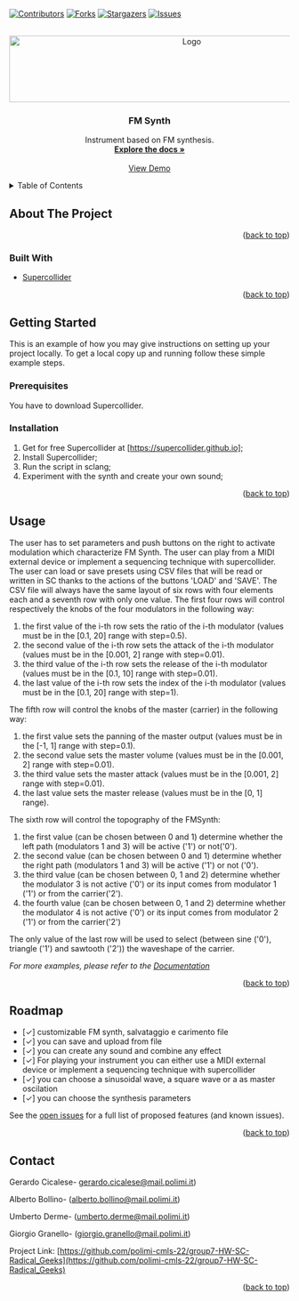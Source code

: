<div id="top"></div>
<!--
*** Thanks for checking out the Best-README-Template. If you have a suggestion
*** that would make this better, please fork the repo and create a pull request
*** or simply open an issue with the tag "enhancement".
*** Don't forget to give the project a star!
*** Thanks again! Now go create something AMAZING! :D
-->



<!-- PROJECT SHIELDS -->
<!--
*** I'm using markdown "reference style" links for readability.
*** Reference links are enclosed in brackets [ ] instead of parentheses ( ).
*** See the bottom of this document for the declaration of the reference variables
*** for contributors-url, forks-url, etc. This is an optional, concise syntax you may use.
*** https://www.markdownguide.org/basic-syntax/#reference-style-links
-->
[![Contributors][contributors-shield]][contributors-url]
[![Forks][forks-shield]][forks-url]
[![Stargazers][stars-shield]][stars-url]
[![Issues][issues-shield]][issues-url]





<!-- PROJECT LOGO -->
<br />
<div align="center">
  <a href="https://github.com/polimi-cmls-22/group7-HW-SC-Radical_Geeks">
    <img src="logo.png" alt="Logo" width="640" height="120">
  </a>

<h3 align="center">FM Synth</h3>

  <p align="center">
   Instrument based on FM synthesis.
    <br />
    <a href="https://github.com/polimi-cmls-22/group7-HW-SC-Radical_Geeks"><strong>Explore the docs »</strong></a>
    <br />
    <br />
    <a href="https://github.com/polimi-cmls-22/group7-HW-SC-Radical_Geeks">View Demo</a>
  </p>
</div>



<!-- TABLE OF CONTENTS -->
<details>
  <summary>Table of Contents</summary>
  <ol>
    <li>
      <a href="#about-the-project">About The Project</a>
      <ul>
        <li><a href="#built-with">Built With</a></li>
      </ul>
    </li>
    <li>
      <a href="#getting-started">Getting Started</a>
      <ul>
        <li><a href="#prerequisites">Prerequisites</a></li>
        <li><a href="#installation">Installation</a></li>
      </ul>
    </li>
    <li><a href="#usage">Usage</a></li>
    <li><a href="#roadmap">Roadmap</a></li>
    <li><a href="#contact">Contact</a></li>

  </ol>
</details>



<!-- ABOUT THE PROJECT -->
## About The Project

<p align="right">(<a href="#top">back to top</a>)</p>

### Built With

* [Supercollider](https://supercollider.github.io/)


<p align="right">(<a href="#top">back to top</a>)</p>



<!-- GETTING STARTED -->
## Getting Started

This is an example of how you may give instructions on setting up your project locally.
To get a local copy up and running follow these simple example steps.

### Prerequisites
You have to download Supercollider.
### Installation

1. Get for free Supercollider at [https://supercollider.github.io];
2. Install Supercollider;  
3. Run the script in sclang;
4. Experiment with the synth and create your own sound;
   

<p align="right">(<a href="#top">back to top</a>)</p>

 

<!-- USAGE EXAMPLES -->
## Usage

The user has to set parameters and push buttons on the right to activate modulation which characterize FM Synth.
The user can play from a MIDI external device or implement a sequencing technique with supercollider.
The user can load or save presets using CSV files that will be read or written in SC thanks to the actions of the buttons 'LOAD' and 'SAVE'. The CSV file will always have the same layout of six rows with four elements each and a seventh row with only one value.
The first four rows will control respectively the knobs of the four modulators in the following way:
1.	the first value of the i-th row sets the ratio of the i-th modulator (values must be in the [0.1, 20] range with step=0.5). 
2.	the second value of the i-th row sets the attack of the i-th modulator (values must be in the [0.001, 2] range with step=0.01). 
3.	the third value of the i-th row sets the release of the i-th modulator (values must be in the [0.1, 10] range with step=0.01). 
4.	the last value of the i-th row sets the index of the i-th modulator (values must be in the [0.1, 20] range with step=1). 
		
The fifth row will control the knobs of the master (carrier) in the following way:
1.	the first value sets the panning of the master output (values must be in the [-1, 1] range with step=0.1). 
2.	the second value sets the master volume (values must be in the [0.001, 2] range with step=0.01).
3.	the third value sets the master attack (values must be in the [0.001, 2] range with step=0.01). 
4.	the last value sets the master release (values must be in the [0, 1] range). 

The sixth row will control the topography of the FMSynth:
1.	the first value (can be chosen between 0 and 1) determine whether the left path (modulators 1 and 3) will be active ('1') or not('0').
2.	the second value (can be chosen between 0 and 1) determine whether the right path (modulators 1 and 3) will be active ('1') or not ('0').
3.	the third value (can be chosen between 0, 1 and 2) determine whether the modulator 3 is not active ('0') or its input comes from modulator 1 ('1') or from the carrier('2').
4.	the fourth value (can be chosen between 0, 1 and 2) determine whether the modulator 4 is not active ('0') or its input comes from modulator 2 ('1') or from the carrier('2')	

The only value of the last row will be used to select (between sine ('0'), triangle ('1') and sawtooth ('2')) the waveshape of the carrier.




_For more examples, please refer to the [Documentation](https://example.com)_

<p align="right">(<a href="#top">back to top</a>)</p>



<!-- ROADMAP -->
## Roadmap

- [✓] customizable FM synth, salvataggio e carimento file 
- [✓] you can save and upload from file
- [✓] you can create any sound and combine any effect
- [✓] For playing your instrument you can either use a MIDI external device or implement a sequencing technique with supercollider
- [✓] you can choose a sinusoidal wave, a square wave or a as master oscilation 
- [✓] you can choose the synthesis parameters

See the [open issues](https://github.com/polimi-cmls-22/group7-HW-SC-Radical_Geeks/issues) for a full list of proposed features (and known issues).

<p align="right">(<a href="#top">back to top</a>)</p>




<!-- CONTACT -->
## Contact

Gerardo Cicalese- gerardo.cicalese@mail.polimi.it) </p>
Alberto Bollino- (alberto.bollino@mail.polimi.it) </p>
Umberto Derme- (umberto.derme@mail.polimi.it) </p>
Giorgio Granello- (giorgio.granello@mail.polimi.it) </p>

Project Link: [https://github.com/polimi-cmls-22/group7-HW-SC-Radical_Geeks](https://github.com/polimi-cmls-22/group7-HW-SC-Radical_Geeks)

<p align="right">(<a href="#top">back to top</a>)</p>



<!-- MARKDOWN LINKS & IMAGES -->
<!-- https://www.markdownguide.org/basic-syntax/#reference-style-links -->
[contributors-shield]: https://img.shields.io/github/contributors/polimi-cmls-22/group7-hw-SC-Radical_Geeks.svg?style=for-the-badge
[contributors-url]: https://github.com/polimi-cmls-22/group7-hw-SC-Radical_Geeks/graphs/contributors
[forks-shield]: https://img.shields.io/github/forks/polimi-cmls-22/group7-hw-SC-Radical_Geeks.svg?style=for-the-badge
[forks-url]: https://github.com/polimi-cmls-22/group7-hw-SC-Radical_Geeks/network/members
[stars-shield]: https://img.shields.io/github/stars/polimi-cmls-22/group7-hw-SC-Radical_Geeks.svg?style=for-the-badge
[stars-url]: https://github.com/polimi-cmls-22/repo_name/stargazers
[issues-shield]: https://img.shields.io/github/issues/polimi-cmls-22/group7-hw-SC-Radical_Geeks.svg?style=for-the-badge
[issues-url]: https://github.com/polimi-cmls-22/group7-hw-SC-Radical_Geeks/issues
[license-shield]: https://img.shields.io/github/license/polimi-cmls-22/group7-hw-SC-Radical_Geeks.svg?style=for-the-badge
[license-url]: https://github.com/polimi-cmls-22/group7-hw-SC-Radical_Geeks/blob/master/LICENSE.txt
[linkedin-shield]: https://img.shields.io/badge/-LinkedIn-black.svg?style=for-the-badge&logo=linkedin&colorB=555
[product-screenshot]: images/screenshot.png

